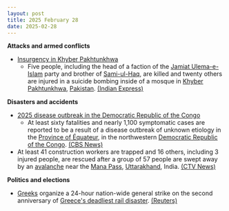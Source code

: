 ```yaml
---
layout: post
title: 2025 February 28
date: 2025-02-28
---
```



**Attacks and armed conflicts**

* [Insurgency in Khyber Pakhtunkhwa](https://en.wikipedia.org/wiki/Insurgency_in_Khyber_Pakhtunkhwa "Insurgency in Khyber Pakhtunkhwa")
  + Five people, including the head of a faction of the [Jamiat Ulema-e-Islam](https://en.wikipedia.org/wiki/Jamiat_Ulema-e-Islam "Jamiat Ulema-e-Islam") party and brother of [Sami-ul-Haq](https://en.wikipedia.org/wiki/Sami-ul-Haq "Sami-ul-Haq"), are killed and twenty others are injured in a suicide bombing inside of a mosque in [Khyber Pakhtunkhwa](https://en.wikipedia.org/wiki/Khyber_Pakhtunkhwa "Khyber Pakhtunkhwa"), [Pakistan](https://en.wikipedia.org/wiki/Pakistan "Pakistan"). [(Indian Express)](https://indianexpress.com/article/pakistan/injured-blast-islamic-seminary-training-taliban-9861319/)

**Disasters and accidents**

* [2025 disease outbreak in the Democratic Republic of the Congo](https://en.wikipedia.org/wiki/2025_disease_outbreak_in_the_Democratic_Republic_of_the_Congo "2025 disease outbreak in the Democratic Republic of the Congo")
  + At least sixty fatalities and nearly 1,100 symptomatic cases are reported to be a result of a disease outbreak of unknown etiology in the [Province of Équateur](https://en.wikipedia.org/wiki/Province_of_%C3%89quateur "Province of Équateur"), in the northwestern [Democratic Republic of the Congo](https://en.wikipedia.org/wiki/Democratic_Republic_of_the_Congo "Democratic Republic of the Congo"). [(CBS News)](https://www.cbsnews.com/news/congo-mystery-disease-deaths-who-investigation-deepens/)
* At least 41 construction workers are trapped and 16 others, including 3 injured people, are rescued after a group of 57 people are swept away by an [avalanche](https://en.wikipedia.org/wiki/Avalanche "Avalanche") near the [Mana Pass](https://en.wikipedia.org/wiki/Mana_Pass "Mana Pass"), [Uttarakhand](https://en.wikipedia.org/wiki/Uttarakhand "Uttarakhand"), India. [(CTV News)](https://www.ctvnews.ca/world/article/at-least-41-workers-are-trapped-after-being-swept-away-by-an-avalanche-in-northern-india/)

**Politics and elections**

* [Greeks](https://en.wikipedia.org/wiki/Greeks "Greeks") organize a 24-hour nation-wide general strike on the second anniversary of [Greece's deadliest rail disaster](https://en.wikipedia.org/wiki/Tempi_train_crash "Tempi train crash"). [(Reuters)](https://www.reuters.com/world/europe/greece-standstill-ahead-mass-protest-anniversary-deadly-train-crash-2025-02-28/)
